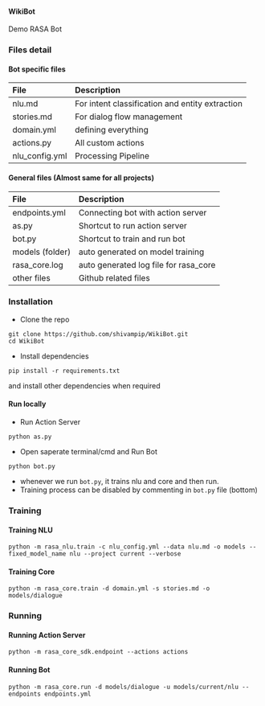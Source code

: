#### WikiBot
Demo RASA Bot

### Files detail

#### Bot specific files

| File        | Description  |
|:----------- |:-------------| 
| nlu.md      | For intent classification and entity extraction | 
| stories.md  | For dialog flow management |   
| domain.yml  | defining everything |
| actions.py  | All custom actions  |
| nlu_config.yml | Processing Pipeline  |


#### General files (Almost same for all projects)

| File        | Description  |
|:----------- |:-------------| 
| endpoints.yml | Connecting bot with action server | 
| as.py  | Shortcut to run action server |   
| bot.py | Shortcut to train and run bot |
| models (folder) | auto generated on model training |
| rasa_core.log | auto generated log file for rasa_core |
| other files  | Github related files  |


### Installation

* Clone the repo
```
git clone https://github.com/shivampip/WikiBot.git
cd WikiBot
```
* Install dependencies
```
pip install -r requirements.txt
```
and install other dependencies when required

#### Run locally
* Run Action Server
```
python as.py
```

* Open saperate terminal/cmd and Run Bot
```
python bot.py
```
* whenever we run `bot.py`, it trains nlu and core and then run.
* Training process can be disabled by commenting in `bot.py` file (bottom)



### Training

#### Training NLU
```
python -m rasa_nlu.train -c nlu_config.yml --data nlu.md -o models --fixed_model_name nlu --project current --verbose
```

#### Training Core
```
python -m rasa_core.train -d domain.yml -s stories.md -o models/dialogue
```

### Running

#### Running Action Server
```
python -m rasa_core_sdk.endpoint --actions actions
```

#### Running Bot
```
python -m rasa_core.run -d models/dialogue -u models/current/nlu --endpoints endpoints.yml
```




